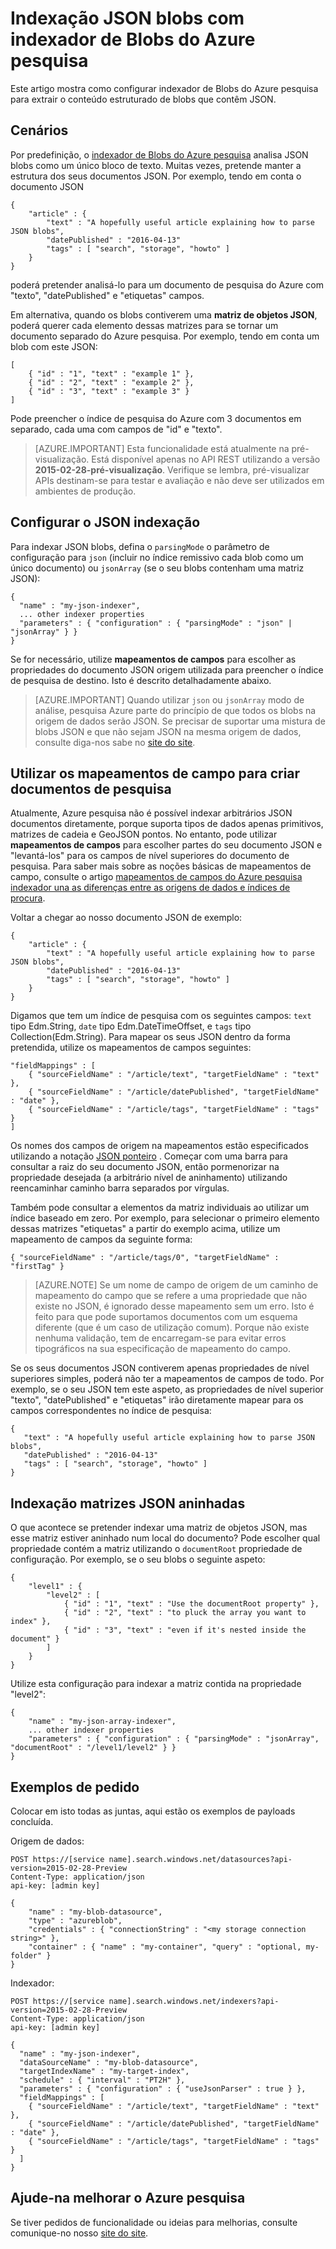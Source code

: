<properties
pageTitle="Indexação JSON blobs com indexador de Blobs do Azure pesquisa"
description="Indexação JSON blobs com indexador de Blobs do Azure pesquisa"
services="search"
documentationCenter=""
authors="chaosrealm"
manager="pablocas"
editor="" />

<tags
ms.service="search"
ms.devlang="rest-api"
ms.workload="search" ms.topic="article"  
ms.tgt_pltfrm="na"
ms.date="07/26/2016"
ms.author="eugenesh" />

# <a name="indexing-json-blobs-with-azure-search-blob-indexer"></a>Indexação JSON blobs com indexador de Blobs do Azure pesquisa 

Este artigo mostra como configurar indexador de Blobs do Azure pesquisa para extrair o conteúdo estruturado de blobs que contêm JSON.

## <a name="scenarios"></a>Cenários

Por predefinição, o [indexador de Blobs do Azure pesquisa](search-howto-indexing-azure-blob-storage.md) analisa JSON blobs como um único bloco de texto. Muitas vezes, pretende manter a estrutura dos seus documentos JSON. Por exemplo, tendo em conta o documento JSON 

    { 
        "article" : {
            "text" : "A hopefully useful article explaining how to parse JSON blobs",
            "datePublished" : "2016-04-13" 
            "tags" : [ "search", "storage", "howto" ]    
        }
    }

poderá pretender analisá-lo para um documento de pesquisa do Azure com "texto", "datePublished" e "etiquetas" campos.

Em alternativa, quando os blobs contiverem uma **matriz de objetos JSON**, poderá querer cada elemento dessas matrizes para se tornar um documento separado do Azure pesquisa. Por exemplo, tendo em conta um blob com este JSON:  

    [
        { "id" : "1", "text" : "example 1" },
        { "id" : "2", "text" : "example 2" },
        { "id" : "3", "text" : "example 3" }
    ]

Pode preencher o índice de pesquisa do Azure com 3 documentos em separado, cada uma com campos de "id" e "texto". 

> [AZURE.IMPORTANT] Esta funcionalidade está atualmente na pré-visualização. Está disponível apenas no API REST utilizando a versão **2015-02-28-pré-visualização**. Verifique se lembra, pré-visualizar APIs destinam-se para testar e avaliação e não deve ser utilizados em ambientes de produção. 

## <a name="setting-up-json-indexing"></a>Configurar o JSON indexação

Para indexar JSON blobs, defina o `parsingMode` o parâmetro de configuração para `json` (incluir no índice remissivo cada blob como um único documento) ou `jsonArray` (se o seu blobs contenham uma matriz JSON): 

    {
      "name" : "my-json-indexer",
      ... other indexer properties
      "parameters" : { "configuration" : { "parsingMode" : "json" | "jsonArray" } }
    }

Se for necessário, utilize **mapeamentos de campos** para escolher as propriedades do documento JSON origem utilizada para preencher o índice de pesquisa de destino.  Isto é descrito detalhadamente abaixo. 

> [AZURE.IMPORTANT] Quando utilizar `json` ou `jsonArray` modo de análise, pesquisa Azure parte do princípio de que todos os blobs na origem de dados serão JSON. Se precisar de suportar uma mistura de blobs JSON e que não sejam JSON na mesma origem de dados, consulte diga-nos sabe no [site do site](https://feedback.azure.com/forums/263029-azure-search).

## <a name="using-field-mappings-to-build-search-documents"></a>Utilizar os mapeamentos de campo para criar documentos de pesquisa 

Atualmente, Azure pesquisa não é possível indexar arbitrários JSON documentos diretamente, porque suporta tipos de dados apenas primitivos, matrizes de cadeia e GeoJSON pontos. No entanto, pode utilizar **mapeamentos de campos** para escolher partes do seu documento JSON e "levantá-los" para os campos de nível superiores do documento de pesquisa. Para saber mais sobre as noções básicas de mapeamentos de campo, consulte o artigo [mapeamentos de campos do Azure pesquisa indexador una as diferenças entre as origens de dados e índices de procura](search-indexer-field-mappings.md).

Voltar a chegar ao nosso documento JSON de exemplo: 

    { 
        "article" : {
            "text" : "A hopefully useful article explaining how to parse JSON blobs",
            "datePublished" : "2016-04-13" 
            "tags" : [ "search", "storage", "howto" ]    
        }
    }

Digamos que tem um índice de pesquisa com os seguintes campos: `text` tipo Edm.String, `date` tipo Edm.DateTimeOffset, e `tags` tipo Collection(Edm.String). Para mapear os seus JSON dentro da forma pretendida, utilize os mapeamentos de campos seguintes: 

    "fieldMappings" : [ 
        { "sourceFieldName" : "/article/text", "targetFieldName" : "text" },
        { "sourceFieldName" : "/article/datePublished", "targetFieldName" : "date" },
        { "sourceFieldName" : "/article/tags", "targetFieldName" : "tags" }
    ]

Os nomes dos campos de origem na mapeamentos estão especificados utilizando a notação [JSON ponteiro](http://tools.ietf.org/html/rfc6901) . Começar com uma barra para consultar a raiz do seu documento JSON, então pormenorizar na propriedade desejada (a arbitrário nível de aninhamento) utilizando reencaminhar caminho barra separados por vírgulas. 

Também pode consultar a elementos da matriz individuais ao utilizar um índice baseado em zero. Por exemplo, para selecionar o primeiro elemento dessas matrizes "etiquetas" a partir do exemplo acima, utilize um mapeamento de campos da seguinte forma:

    { "sourceFieldName" : "/article/tags/0", "targetFieldName" : "firstTag" }

> [AZURE.NOTE] Se um nome de campo de origem de um caminho de mapeamento do campo que se refere a uma propriedade que não existe no JSON, é ignorado desse mapeamento sem um erro. Isto é feito para que pode suportamos documentos com um esquema diferente (que é um caso de utilização comum). Porque não existe nenhuma validação, tem de encarregam-se para evitar erros tipográficos na sua especificação de mapeamento do campo. 

Se os seus documentos JSON contiverem apenas propriedades de nível superiores simples, poderá não ter a mapeamentos de campos de todo. Por exemplo, se o seu JSON tem este aspeto, as propriedades de nível superior "texto", "datePublished" e "etiquetas" irão diretamente mapear para os campos correspondentes no índice de pesquisa: 
 
    { 
       "text" : "A hopefully useful article explaining how to parse JSON blobs",
       "datePublished" : "2016-04-13" 
       "tags" : [ "search", "storage", "howto" ]    
    }

## <a name="indexing-nested-json-arrays"></a>Indexação matrizes JSON aninhadas

O que acontece se pretender indexar uma matriz de objetos JSON, mas esse matriz estiver aninhado num local do documento? Pode escolher qual propriedade contém a matriz utilizando o `documentRoot` propriedade de configuração. Por exemplo, se o seu blobs o seguinte aspeto: 

    { 
        "level1" : {
            "level2" : [
                { "id" : "1", "text" : "Use the documentRoot property" }, 
                { "id" : "2", "text" : "to pluck the array you want to index" },
                { "id" : "3", "text" : "even if it's nested inside the document" }  
            ]
        }
    } 

Utilize esta configuração para indexar a matriz contida na propriedade "level2": 

    {
        "name" : "my-json-array-indexer",
        ... other indexer properties
        "parameters" : { "configuration" : { "parsingMode" : "jsonArray", "documentRoot" : "/level1/level2" } }
    }


## <a name="request-examples"></a>Exemplos de pedido

Colocar em isto todas as juntas, aqui estão os exemplos de payloads concluída. 

Origem de dados: 

    POST https://[service name].search.windows.net/datasources?api-version=2015-02-28-Preview
    Content-Type: application/json
    api-key: [admin key]

    {
        "name" : "my-blob-datasource",
        "type" : "azureblob",
        "credentials" : { "connectionString" : "<my storage connection string>" },
        "container" : { "name" : "my-container", "query" : "optional, my-folder" }
    }   

Indexador:

    POST https://[service name].search.windows.net/indexers?api-version=2015-02-28-Preview
    Content-Type: application/json
    api-key: [admin key]

    {
      "name" : "my-json-indexer",
      "dataSourceName" : "my-blob-datasource",
      "targetIndexName" : "my-target-index",
      "schedule" : { "interval" : "PT2H" },
      "parameters" : { "configuration" : { "useJsonParser" : true } }, 
      "fieldMappings" : [ 
        { "sourceFieldName" : "/article/text", "targetFieldName" : "text" },
        { "sourceFieldName" : "/article/datePublished", "targetFieldName" : "date" },
        { "sourceFieldName" : "/article/tags", "targetFieldName" : "tags" }
      ]
    }

## <a name="help-us-make-azure-search-better"></a>Ajude-na melhorar o Azure pesquisa

Se tiver pedidos de funcionalidade ou ideias para melhorias, consulte comunique-no nosso [site do site](https://feedback.azure.com/forums/263029-azure-search/).